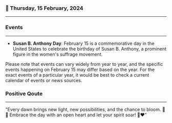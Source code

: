 ### 📅 Thursday, 15 February, 2024
------
### Events
------
- **Susan B. Anthony Day**: February 15 is a commemorative day in the United States to celebrate the birthday of Susan B. Anthony, a prominent figure in the women's suffrage movement.

Please note that events can vary widely from year to year, and the specific events happening on February 15 may differ based on the year. For the exact events of a particular year, it would be best to check a current calendar of events or news sources.
### Positive Qoute
------
"Every dawn brings new light, new possibilities, and the chance to bloom. 🌅🌸 Embrace the day with an open heart and let your spirit soar! 🚀❤️"
